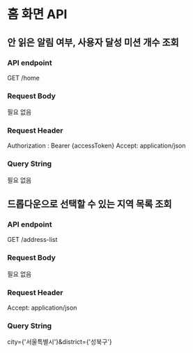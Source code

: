 # 홈 화면 API

## 안 읽은 알림 여부, 사용자 달성 미션 개수 조회

### API endpoint
GET /home

### Request Body
필요 없음

### Request Header
Authorization : Bearer {accessToken}
Accept: application/json

### Query String
필요 없음

## 드롭다운으로 선택할 수 있는 지역 목록 조회

### API endpoint
GET /address-list

### Request Body
필요 없음

### Request Header
Accept: application/json

### Query String
city={'서울특별시'}&district={'성북구'}
